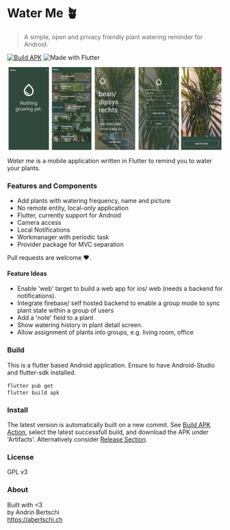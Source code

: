 # Water Me 🪴

> A simple, open and privacy friendly plant watering reminder for Android.
  
  [![Build APK](https://github.com/abertschi/water-me/actions/workflows/build.yml/badge.svg)](https://github.com/abertschi/water-me/actions/workflows/build.yml)
   ![Made with Flutter](https://img.shields.io/badge/Made%20with-Flutter-1f425f.svg)
<p align="left">
    <img src="./assets/preview2.png" alt="preview" width="800"/>
</p>

_Water me_ is a mobile application written in Flutter to  remind you to water your plants.

### Features and Components
- Add plants with watering frequency, name and picture
- No remote entity, local-only application
- Flutter, currently support for Android
- Camera access
- Local Notifications
- Workmanager with periodic task
- Provider package for MVC separation
  
    
Pull requests are welcome :heart:.

#### Feature Ideas
- Enable 'web' target to build a web app for ios/ web (needs a backend for notifications).
- Integrate firebase/ self hosted backend to enable a group mode to sync plant state within a group of users
- Add a 'note' field to a plant
- Show watering history in plant detail screen.
- Allow assignment of plants into groups, e.g. living room, office

### Build
This is a flutter based Android application. Ensure to have Android-Studio and flutter-sdk installed.
```
flutter pub get
flutter build apk
```

### Install
The latest version is automatically built on a new commit. See [Build APK Action](https://github.com/abertschi/water-me/actions/workflows/build.yml), select the latest successfull build, and download the APK under 'Artifacts'. Alternatively consider [Release Section](https://github.com/abertschi/water-me/releases).

### License
GPL v3

### About
Built with <3   
by Andrin Bertschi  
https://abertschi.ch
